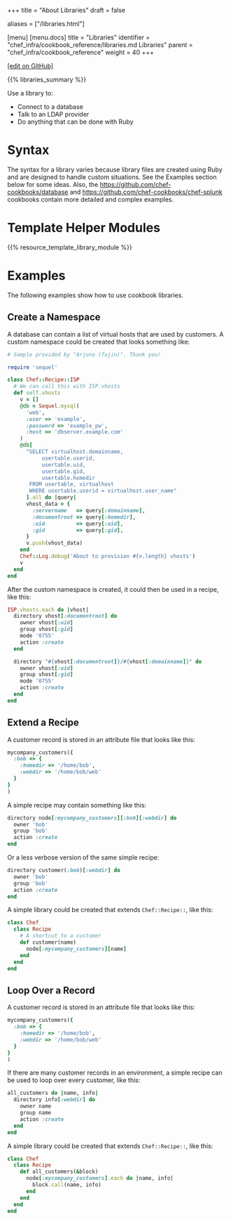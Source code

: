 +++
title = "About Libraries"
draft = false

aliases = ["/libraries.html"]

[menu]
  [menu.docs]
    title = "Libraries"
    identifier = "chef_infra/cookbook_reference/libraries.md Libraries"
    parent = "chef_infra/cookbook_reference"
    weight = 40
+++    

[\[edit on GitHub\]](https://github.com/chef/chef-web-docs/blob/master/content/libraries.md)

{{% libraries_summary %}}

Use a library to:

-   Connect to a database
-   Talk to an LDAP provider
-   Do anything that can be done with Ruby

Syntax
======

The syntax for a library varies because library files are created using
Ruby and are designed to handle custom situations. See the Examples
section below for some ideas. Also, the
<https://github.com/chef-cookbooks/database> and
<https://github.com/chef-cookbooks/chef-splunk> cookbooks contain more
detailed and complex examples.

Template Helper Modules
=======================

{{% resource_template_library_module %}}

Examples
========

The following examples show how to use cookbook libraries.

Create a Namespace
------------------

A database can contain a list of virtual hosts that are used by
customers. A custom namespace could be created that looks something
like:

``` ruby
# Sample provided by "Arjuna (fujin)". Thank you!

require 'sequel'

class Chef::Recipe::ISP
  # We can call this with ISP.vhosts
  def self.vhosts
    v = []
    @db = Sequel.mysql(
      'web',
      :user => 'example',
      :password => 'example_pw',
      :host => 'dbserver.example.com'
    )
    @db[
      "SELECT virtualhost.domainname,
           usertable.userid,
           usertable.uid,
           usertable.gid,
           usertable.homedir
       FROM usertable, virtualhost
       WHERE usertable.userid = virtualhost.user_name"
      ].all do |query|
      vhost_data = {
        :servername   => query[:domainname],
        :documentroot => query[:homedir],
        :uid          => query[:uid],
        :gid          => query[:gid],
      }
      v.push(vhost_data)
    end
    Chef::Log.debug('About to provision #{v.length} vhosts')
    v
  end
end
```

After the custom namespace is created, it could then be used in a
recipe, like this:

``` ruby
ISP.vhosts.each do |vhost|
  directory vhost[:documentroot] do
    owner vhost[:uid]
    group vhost[:gid]
    mode '0755'
    action :create
  end

  directory "#{vhost[:documentroot]}/#{vhost[:domainname]}" do
    owner vhost[:uid]
    group vhost[:gid]
    mode '0755'
    action :create
  end
end
```

Extend a Recipe
---------------

A customer record is stored in an attribute file that looks like this:

``` ruby
mycompany_customers({
  :bob => {
    :homedir => '/home/bob',
    :webdir => '/home/bob/web'
  }
}
)
```

A simple recipe may contain something like this:

``` ruby
directory node[:mycompany_customers][:bob][:webdir] do
  owner 'bob'
  group 'bob'
  action :create
end
```

Or a less verbose version of the same simple recipe:

``` ruby
directory customer(:bob)[:webdir] do
  owner 'bob'
  group 'bob'
  action :create
end
```

A simple library could be created that extends `Chef::Recipe::`, like
this:

``` ruby
class Chef
  class Recipe
    # A shortcut to a customer
    def customer(name)
      node[:mycompany_customers][name]
    end
  end
end
```

Loop Over a Record
------------------

A customer record is stored in an attribute file that looks like this:

``` ruby
mycompany_customers({
  :bob => {
    :homedir => '/home/bob',
    :webdir => '/home/bob/web'
  }
}
)
```

If there are many customer records in an environment, a simple recipe
can be used to loop over every customer, like this:

``` ruby
all_customers do |name, info|
  directory info[:webdir] do
    owner name
    group name
    action :create
  end
end
```

A simple library could be created that extends `Chef::Recipe::`, like
this:

``` ruby
class Chef
  class Recipe
    def all_customers(&block)
      node[:mycompany_customers].each do |name, info|
        block.call(name, info)
      end
    end
  end
end
```
